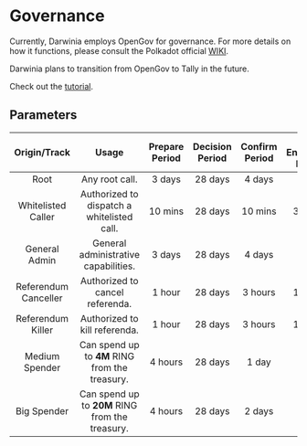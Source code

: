 # Governance

Currently, Darwinia employs OpenGov for governance. For more details on how it functions, please consult the Polkadot official [WIKI](https://wiki.polkadot.network/docs/learn-polkadot-opengov-index).

Darwinia plans to transition from OpenGov to Tally in the future.

Check out the [tutorial](./tutorial/governance.md).

## Parameters

|     Origin/Track     |                      Usage                      | Prepare  Period | Decision Period | Confirm Period | Min Enactment Period |
| :------------------: | :---------------------------------------------: | :-------------: | :-------------: | :------------: | :------------------: |
|         Root         |                 Any root call.                  |     3 days      |     28 days     |     4 days     |        1 day         |
|  Whitelisted Caller  |   Authorized to dispatch a whitelisted call.    |     10 mins     |     28 days     |    10 mins     |       30 mins        |
|    General Admin     |      General administrative capabilities.       |     3 days      |     28 days     |     4 days     |        1 day         |
| Referendum Canceller |         Authorized to cancel referenda.         |     1 hour      |     28 days     |    3 hours     |       10 mins        |
|  Referendum Killer   |          Authorized to kill referenda.          |     1 hour      |     28 days     |    3 hours     |       10 mins        |
|    Medium Spender    | Can spend up to **4M** RING from the treasury.  |     4 hours     |     28 days     |     1 day      |        1 day         |
|     Big Spender      | Can spend up to **20M** RING from the treasury. |     4 hours     |     28 days     |     2 days     |        1 day         |
